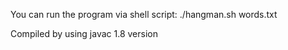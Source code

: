 You can run the program via shell script:
./hangman.sh words.txt

Compiled by using javac 1.8 version
